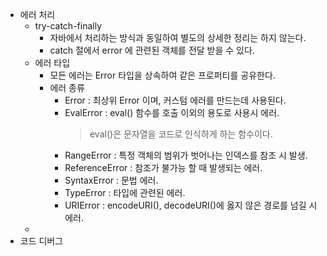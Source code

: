 * 에러 처리
    * try-catch-finally
        * 자바에서 처리하는 방식과 동일하여 별도의 상세한 정리는 하지 않는다.
        * catch 절에서 error 에 관련된 객체를 전달 받을 수 있다.
    * 에러 타입
        * 모든 에러는 Error 타입을 상속하여 같은 프로퍼티를 공유한다.
        * 에러 종류
            * Error : 최상위 Error 이며, 커스텀 에러를 만드는데 사용된다.
            * EvalError : eval() 함수를 호출 이외의 용도로 사용시 에러.
                > eval()은 문자열을 코드로 인식하게 하는 함수이다. 
            * RangeError : 특정 객체의 범위가 벗어나는 인덱스를 참조 시 발생.
            * ReferenceError : 참조가 불가능 할 때 발생되는 에러.
            * SyntaxError : 문법 에러.
            * TypeError : 타입에 관련된 에러.
            * URIError : encodeURI(), decodeURI()에 옳지 않은 경로를 넘길 시 에러.
    *                    
* 코드 디버그